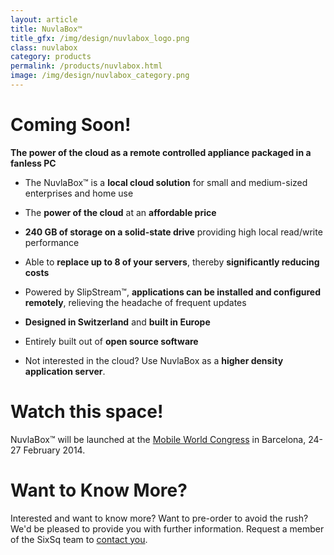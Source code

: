 ```yaml
---
layout: article
title: NuvlaBox™
title_gfx: /img/design/nuvlabox_logo.png
class: nuvlabox
category: products
permalink: /products/nuvlabox.html
image: /img/design/nuvlabox_category.png
---
```


Coming Soon!
============

**The power of the cloud as a remote controlled appliance packaged in a fanless PC** 

* The NuvlaBox™ is a **local cloud solution** for small and medium-sized enterprises and home use

* The **power of the cloud** at an **affordable price**

* **240 GB of storage on a solid-state drive** providing high local read/write performance

* Able to **replace up to 8 of your servers**, thereby **significantly reducing costs**

* Powered by SlipStream™, **applications can be installed and configured remotely**, relieving the headache of frequent updates

* **Designed in Switzerland** and **built in Europe** 

* Entirely built out of **open source software**

* Not interested in the cloud? Use NuvlaBox as a **higher density application server**.

Watch this space!
============

NuvlaBox™ will be launched at the [Mobile World Congress](http://www.mobileworldcongress.com)
in Barcelona, 24-27 February 2014.

Want to Know More?
====

Interested and want to know more? Want to pre-order to avoid the rush?  We'd be pleased to provide you with further information. Request a member of the SixSq team to [contact you](mailto:support@sixsq.com).
